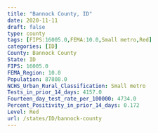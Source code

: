```yaml
---
title: "Bannock County, ID"
date: 2020-11-11
draft: false
type: county
tags: [FIPS:16005.0,FEMA:10.0,Small metro,Red]
categories: [ID]
County: Bannock County
State: ID
FIPS: 16005.0
FEMA_Region: 10.0
Population: 87808.0
NCHS_Urban_Rural_Classification: Small metro
Tests_in_prior_14_days: 4157.0
Fourteen_day_test_rate_per_100000: 4734.0
Percent_Positivity_in_prior_14_days: 0.172
Level: Red
url: /states/ID/bannock-county
---
```



